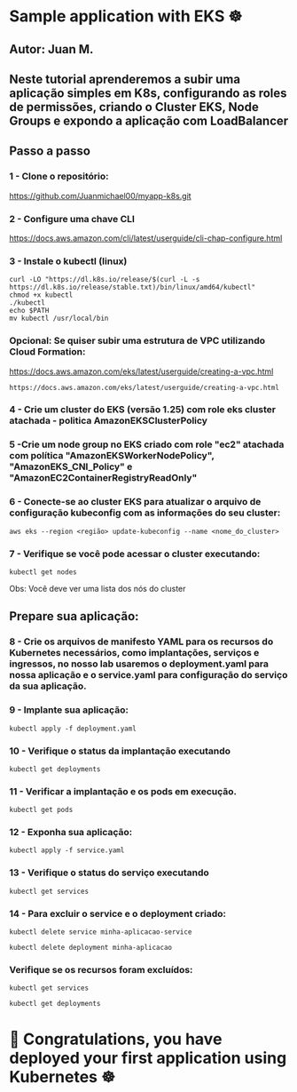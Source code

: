 # Sample application with EKS  ☸️
## Autor: Juan M.
Neste tutorial aprenderemos a subir uma aplicação simples em K8s, configurando as roles de permissões, criando o Cluster EKS, Node Groups e expondo a aplicação com LoadBalancer
---

## Passo a passo

### 1 - Clone o repositório: 
https://github.com/Juanmichael00/myapp-k8s.git

### 2 - Configure uma chave CLI
https://docs.aws.amazon.com/cli/latest/userguide/cli-chap-configure.html

### 3 - Instale o kubectl  (linux)
```
curl -LO "https://dl.k8s.io/release/$(curl -L -s https://dl.k8s.io/release/stable.txt)/bin/linux/amd64/kubectl"
chmod +x kubectl
./kubectl
echo $PATH
mv kubectl /usr/local/bin
```
### Opcional: Se quiser subir uma estrutura de VPC utilizando Cloud Formation:
https://docs.aws.amazon.com/eks/latest/userguide/creating-a-vpc.html

```
https://docs.aws.amazon.com/eks/latest/userguide/creating-a-vpc.html
```
### 4 - Crie um cluster do EKS (versão 1.25) com role eks cluster atachada - politica AmazonEKSClusterPolicy

### 5 -Crie um node group no EKS criado com role "ec2" atachada com política "AmazonEKSWorkerNodePolicy", "AmazonEKS_CNI_Policy" e "AmazonEC2ContainerRegistryReadOnly"

### 6 - Conecte-se ao cluster EKS para atualizar o arquivo de configuração kubeconfig com as informações do seu cluster:
```
aws eks --region <região> update-kubeconfig --name <nome_do_cluster> 
```
### 7 - Verifique se você pode acessar o cluster executando:
```
kubectl get nodes
```
Obs: Você deve ver uma lista dos nós do cluster

## Prepare sua aplicação:

### 8 - Crie os arquivos de manifesto YAML para os recursos do Kubernetes necessários, como implantações, serviços e ingressos, no nosso lab usaremos o deployment.yaml para nossa aplicação e o service.yaml para configuração do serviço da sua aplicação.

### 9 - Implante sua aplicação:
```
kubectl apply -f deployment.yaml 
```
### 10 - Verifique o status da implantação executando 
```
kubectl get deployments 
```
### 11 - Verificar a implantação e os pods em execução.
```
kubectl get pods
```
### 12 - Exponha sua aplicação:
```
kubectl apply -f service.yaml 
```
### 13 - Verifique o status do serviço executando 
```
kubectl get services
```

### 14 - Para excluir o service e o deployment criado:
```
kubectl delete service minha-aplicacao-service 
```
```
kubectl delete deployment minha-aplicacao 
```
### Verifique se os recursos foram excluídos:
```
kubectl get services 
```
```
kubectl get deployments 
```

# 🎉 Congratulations, you have deployed your first application using Kubernetes ☸️
